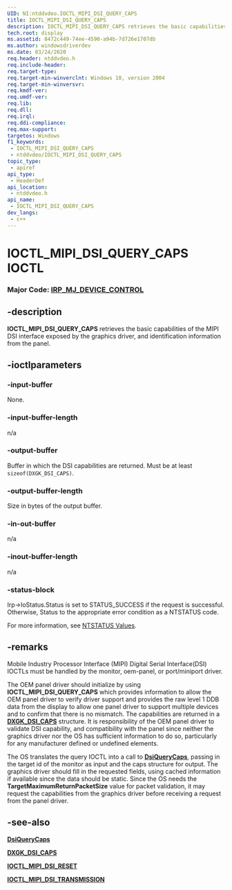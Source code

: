 ```yaml
---
UID: NI:ntddvdeo.IOCTL_MIPI_DSI_QUERY_CAPS
title: IOCTL_MIPI_DSI_QUERY_CAPS
description: IOCTL_MIPI_DSI_QUERY_CAPS retrieves the basic capabilities of the MIPI DSI interface exposed by the graphics driver, and identification information from the panel.
tech.root: display
ms.assetid: 8472c449-74ee-4590-a94b-7d726e1707db
ms.author: windowsdriverdev
ms.date: 03/24/2020
req.header: ntddvdeo.h
req.include-header: 
req.target-type: 
req.target-min-winverclnt: Windows 10, version 2004
req.target-min-winversvr: 
req.kmdf-ver: 
req.umdf-ver: 
req.lib: 
req.dll: 
req.irql: 
req.ddi-compliance: 
req.max-support: 
targetos: Windows
f1_keywords:
 - IOCTL_MIPI_DSI_QUERY_CAPS
 - ntddvdeo/IOCTL_MIPI_DSI_QUERY_CAPS
topic_type:
 - apiref
api_type:
 - HeaderDef
api_location:
 - ntddvdeo.h
api_name:
 - IOCTL_MIPI_DSI_QUERY_CAPS
dev_langs:
 - c++
---
```


# IOCTL_MIPI_DSI_QUERY_CAPS IOCTL

### Major Code:  [IRP_MJ_DEVICE_CONTROL](https://docs.microsoft.com/windows-hardware/drivers/kernel/irp-mj-device-control)


## -description

**IOCTL_MIPI_DSI_QUERY_CAPS** retrieves the basic capabilities of the MIPI DSI interface exposed by the graphics driver, and identification information from the panel.

## -ioctlparameters

### -input-buffer

None.

### -input-buffer-length

n/a

### -output-buffer

Buffer in which the DSI capabilities are returned. Must be at least ```sizeof(DXGK_DSI_CAPS)```.

### -output-buffer-length

Size in bytes of the output buffer.

### -in-out-buffer

n/a

### -inout-buffer-length

n/a

### -status-block

Irp->IoStatus.Status is set to STATUS_SUCCESS if the request is successful.
Otherwise, Status to the appropriate error condition as a NTSTATUS code.

For more information, see [NTSTATUS Values](https://docs.microsoft.com/windows-hardware/drivers/kernel/ntstatus-values).

## -remarks

Mobile Industry Processor Interface (MIPI) Digital Serial Interface(DSI) IOCTLs must be handled by the monitor, oem-panel, or port/miniport driver.

The OEM panel driver should initialize by using **IOCTL_MIPI_DSI_QUERY_CAPS** which provides information to allow the OEM panel driver to verify driver support and provides the raw level 1 DDB data from the display to allow one panel driver to support multiple devices and to confirm that there is no mismatch. The capabilities are returned in a [**DXGK_DSI_CAPS**](../dispmprt/ns-dispmprt-dxgk_dsi_caps.md) structure. It is responsibility of the OEM panel driver to validate DSI capability, and compatibility with the panel since neither the graphics driver nor the OS has sufficient information to do so, particularly for any manufacturer defined or undefined elements.

The OS translates the query IOCTL into a call to [**DsiQueryCaps**](../dispmprt/nc-dispmprt_dxgk_dsicaps.md), passing in the target id of the monitor as input and the caps structure for output. The graphics driver should fill in the requested fields, using cached information if available since the data should be static. Since the OS needs the **TargetMaximumReturnPacketSize** value for packet validation, it may request the capabilities from the graphics driver before receiving a request from the panel driver.

## -see-also

[**DsiQueryCaps**](../dispmprt/nc-dispmprt_dxgk_dsicaps.md)

[**DXGK_DSI_CAPS**](../dispmprt/ns-dispmprt-dxgk_dsi_caps.md)

[**IOCTL_MIPI_DSI_RESET**](ni-ntddvdeo-ioctl_mipi_dsi_reset.md)

[**IOCTL_MIPI_DSI_TRANSMISSION**](ni-ntddvdeo-ioctl_mipi_dsi_transmission.md)

